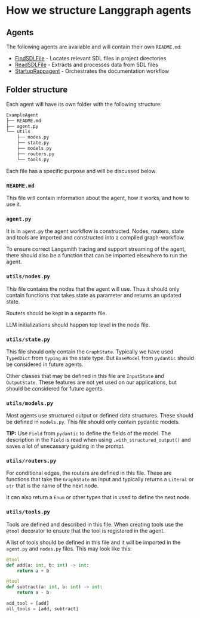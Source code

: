 # How we structure Langgraph agents

## Agents
The following agents are available and will contain their own `README.md`:
- [FindSDLFile](./FindSDLFile/README.md) - Locates relevant SDL files in project directories
- [ReadSDLFile](./ReadSDLFile/README.md) - Extracts and processes data from SDL files
- [StartupRappagent](./StartupRappagent/README.md) - Orchestrates the documentation workflow

## Folder structure
Each agent will have its own folder with the following structure:

```bash
ExampleAgent
├── README.md
├── agent.py
└── utils
    ├── nodes.py
    ├── state.py
    ├── models.py
    ├── routers.py
    └── tools.py
```

Each file has a specific purpose and will be discussed below.

### `README.md`
This file will contain information about the agent, how it works, and how to use it.

### `agent.py`
It is in `agent.py` the agent workflow is constructed. Nodes, routers, state and tools are imported and constructed into a compiled graph-workflow.

To ensure correct Langsmith tracing and support streaming of the agent, there should also be a function that can be imported elsewhere to run the agent.

### `utils/nodes.py`
This file contains the nodes that the agent will use. Thus it should only contain functions that takes state as parameter and returns an updated state.

Routers should be kept in a separate file.

LLM initializations should happen top level in the node file.

### `utils/state.py`
This file should only contain the `GraphState`. Typically we have used `TypedDict` from `typing` as the state type. But `BaseModel` from `pydantic` should be considered in future agents.

Other classes that may be defined in this file are `InputState` and `OutputState`. These features are not yet used on our applications, but should be considered for future agents.

### `utils/models.py`
Most agents use structured output or defined data structures. These should be defined in `models.py`. This file should only contain pydantic models.

**TIP:** Use `Field` from `pydantic` to define the fields of the model. The description in the `Field` is read when using `.with_structured_output()` and saves a lot of unecassary guiding in the prompt.

### `utils/routers.py`
For conditional edges, the routers are defined in this file. These are functions that take the `GraphState` as input and typically returns a `Literal` or `str` that is the name of the next node.

It can also return a `Enum` or other types that is used to define the next node.

### `utils/tools.py`
Tools are defined and described in this file. When creating tools use the `@tool` decorator to ensure that the tool is registered in the agent.

A list of tools should be defined in this file and it will be imported in the `agent.py` and `nodes.py` files. This may look like this:

```python
@tool
def add(a: int, b: int) -> int:
    return a + b

@tool
def subtract(a: int, b: int) -> int:
    return a - b

add_tool = [add]
all_tools = [add, subtract]
```
